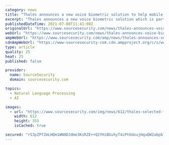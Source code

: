 ```yaml
---
category: news
title: "Thales announces a new voice biometric solution to help mobile operator call centres to fight identity fraud"
excerpt: "Thales announces a new voice biometric solution which is part of Thales Trusted Digital Identity Service Platform for onboarding and authentication. It meets the growing demand from mobile"
publishedDateTime: 2021-07-08T11:41:00Z
originalUrl: "https://www.sourcesecurity.com/news/thales-announces-voice-biometric-solution-mobile-co-11612-ga-co-1587980778-ga-npr.1625740179.html"
webUrl: "https://www.sourcesecurity.com/news/thales-announces-voice-biometric-solution-mobile-co-11612-ga-co-1587980778-ga-npr.1625740179.html"
ampWebUrl: "https://www.sourcesecurity.com/amp/news/thales-announces-voice-biometric-solution-mobile-co-11612-ga-co-1587980778-ga-npr.1625740179.html"
cdnAmpWebUrl: "https://www-sourcesecurity-com.cdn.ampproject.org/c/s/www.sourcesecurity.com/amp/news/thales-announces-voice-biometric-solution-mobile-co-11612-ga-co-1587980778-ga-npr.1625740179.html"
type: article
quality: 25
heat: 25
published: false

provider:
  name: SourceSecurity
  domain: sourcesecurity.com

topics:
  - Natural Language Processing
  - AI

images:
  - url: "https://www.sourcesecurity.com/img/news/612/thales-selected-french-ministry-interior-biometric-solutions-border-crossing-points-920x533.jpg"
    width: 612
    height: 355
    isCached: true

secured: "rS3pZPfZmLHQm1WN8DJdme3KsRZE++Q2YHiBGvhyT4iPt6UoujHquQW2abpbl6QTK+JnLdi71J0xT/5pLeFsXPG2Y0yJJFhn2SoD1OJOyqYe62nHUemgCgHUdIEOfDQUYW62uUt9yNrGjiS7YPwJ5tmmkuog904LuN5JD5ju+MRHTLQ50cUSVBSTq8gtCSa2V2MNeTcKzUv/osujLHnpMv/CDPfNqD9wkQJVTpKbQID0iHKeHTGRif63Eaqt/+h1c9Yu7YtD4fak/etANenLHy4opBR6whE3CQ6YulEskMPxR1FYjDq+bZL7+uQ5HepNeMYh59jtJwDSqCTcj+ROWGO3UaBN6WRY+JKnD4Q72AY=;6zzFAY6uqIXLFVDTj1aADw=="
---
```


